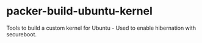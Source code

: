 # packer-build-ubuntu-kernel
Tools to build a custom kernel for Ubuntu - Used to enable hibernation with secureboot.
